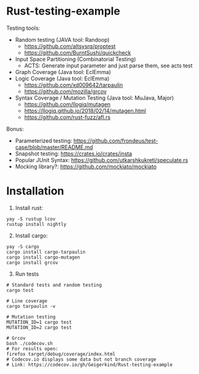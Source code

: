 # Rust-testing-example
Testing tools:
* Random testing (JAVA tool: Randoop)
    * https://github.com/altsysrq/proptest
    * https://github.com/BurntSushi/quickcheck
* Input Space Partitioning (Combinatorial Testing)
    * ACTS: Generate input parameter and just parse them, see acts test
* Graph Coverage (Java tool: EclEmma)
* Logic Coverage (Java tool: EclEmma)
    * https://github.com/xd009642/tarpaulin
    * https://github.com/mozilla/grcov
* Syntax Coverage / Mutation Testing (Java tool: MuJava, Major)
    * https://github.com/llogiq/mutagen
    * https://llogiq.github.io/2018/02/14/mutagen.html
    * https://github.com/rust-fuzz/afl.rs

Bonus:
* Parameterized testing: https://github.com/frondeus/test-case/blob/master/README.md
* Snapshot testing: https://crates.io/crates/insta
* Popular JUnit Syntax: https://github.com/utkarshkukreti/speculate.rs
* Mocking library?: https://github.com/mockiato/mockiato
    
# Installation
1. Install rust:
```shell script
yay -S rustup lcov
rustup install nightly
```
2. Install cargo:
```shell script
yay -S cargo
cargo install cargo-tarpaulin
cargo install cargo-mutagen
cargo install grcov
```
3. Run tests
```shell script
# Standard tests and random testing
cargo test

# Line coverage
cargo tarpaulin -v

# Mutation testing
MUTATION_ID=1 cargo test
MUTATION_ID=2 cargo test

# Grcov
bash ./codecov.sh
# For results open:
firefox target/debug/coverage/index.html
# Codecov.io displays some data but not branch coverage
# Link: https://codecov.io/gh/Geigerkind/Rust-testing-example
```
